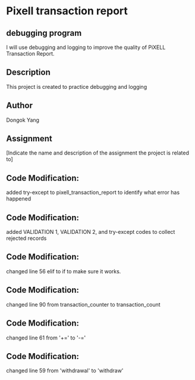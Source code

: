 # Pixell transaction report

## debugging program 
I will use debugging and logging to improve the quality of PiXELL Transaction Report.

## Description
This project is created to practice debugging and logging

## Author
Dongok Yang

## Assignment
[Indicate the name and description of the assignment the project is related to]

## Code Modification:
added try-except to pixell_transaction_report to identify what error has happened
## Code Modification:
added VALIDATION 1, VALIDATION 2, and try-except codes to collect rejected records
## Code Modification:
changed line 56 elif to if to make sure it works.
## Code Modification:
changed line 90 from transaction_counter to transaction_count 
## Code Modification:
changed line 61 from '+=' to '-='
## Code Modification:
changed line 59 from 'withdrawal' to 'withdraw' 